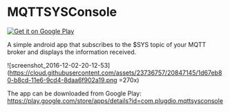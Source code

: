 # MQTTSYSConsole

[![Get it on Google Play](https://play.google.com/intl/en_us/badges/images/generic/en_badge_web_generic.png)](https://play.google.com/store/apps/details?id=com.plugdio.mqttsysconsole&pcampaignid=MKT-Other-global-all-co-prtnr-py-PartBadge-Mar2515-1)

A simple android app that subscribes to the $SYS topic of your MQTT broker and displays the information received.

![screenshot_2016-12-02-20-12-53](https://cloud.githubusercontent.com/assets/23736757/20847145/1d67eb80-b8cd-11e6-9cd4-8daa6f902a19.png =270x)


The app can be downloaded from Google Play: https://play.google.com/store/apps/details?id=com.plugdio.mqttsysconsole

